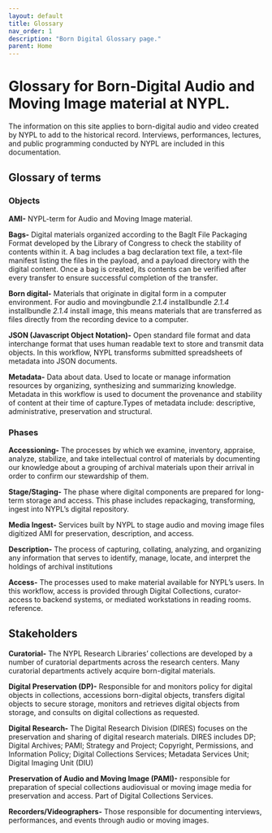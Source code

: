 ```yaml
---
layout: default
title: Glossary
nav_order: 1
description: "Born Digital Glossary page."
parent: Home
---
```


# Glossary for Born-Digital Audio and Moving Image material at NYPL.
The information on this site applies to born-digital audio and video created by NYPL to add to the historical record. Interviews, performances, lectures, and public programming conducted by NYPL are included in this documentation.  

## Glossary of terms

### Objects

**AMI-** NYPL-term for Audio and Moving Image material.

**Bags-** Digital materials organized according to the BagIt File Packaging Format developed by the Library of Congress to check the stability of contents within it. A bag includes a bag declaration text file, a text-file manifest listing the files in the payload, and a payload directory with the digital content. Once a bag is created, its contents can be verified after every transfer to ensure successful completion of the transfer.

**Born digital-** Materials that originate in digital form in a computer environment. For audio and movingbundle _2.1.4_ installbundle _2.1.4_ installbundle _2.1.4_ install image, this means materials that are transferred as files directly from the recording device to a computer.

**JSON (Javascript Object Notation)-** Open standard file format and data interchange format that uses human readable text to store and transmit data objects. In this workflow, NYPL transforms submitted spreadsheets of metadata into JSON documents.

**Metadata-** Data about data. Used to locate or manage information resources by organizing, synthesizing and summarizing knowledge. Metadata in this workflow is used to document the provenance and stability of content at their time of capture.Types of metadata include: descriptive, administrative, preservation and structural.

### Phases

**Accessioning-** The processes by which we examine, inventory, appraise, analyze, stabilize, and take intellectual control of materials by documenting our knowledge about a grouping of archival materials upon their arrival in order to confirm our stewardship of them.

**Stage/Staging-** The phase where digital components are prepared for long-term storage and access. This phase includes repackaging, transforming, ingest into NYPL’s digital repository.

**Media Ingest-** Services built by NYPL to stage audio and moving image files digitized AMI for preservation, description, and access.

**Description-** The process of capturing, collating, analyzing, and organizing any information that serves to identify, manage, locate, and interpret the holdings of archival institutions 

**Access-** The processes used to make material available for NYPL’s users. In this workflow, access is provided through Digital Collections, curator-access to backend systems, or mediated workstations in reading rooms. reference. 

## Stakeholders

**Curatorial-** The NYPL Research Libraries’ collections are developed by a number of curatorial departments across the research centers. Many curatorial departments actively acquire born-digital materials. 

**Digital Preservation (DP)-** Responsible for and monitors policy for digital objects in collections, accessions born-digital objects, transfers digital objects to secure storage, monitors and retrieves digital objects from storage, and consults on digital collections as requested.

**Digital Research-** The Digital Research Division (DIRES) focuses on the preservation and sharing of digital research materials. DIRES includes DP; Digital Archives; PAMI; Strategy and Project; Copyright, Permissions, and Information Policy; Digital Collections Services; Metadata Services Unit; Digital Imaging Unit (DIU)

**Preservation of Audio and Moving Image (PAMI)-** responsible for preparation of special collections audiovisual or moving image media for preservation and access. Part of Digital Collections Services.

**Recorders/Videographers-** Those responsible for documenting interviews, performances, and events through audio or moving images. 